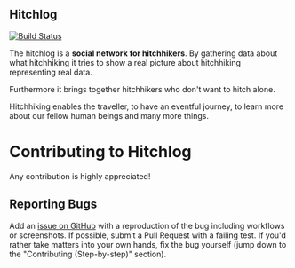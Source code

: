 Hitchlog
--------

[![Build Status](https://travis-ci.org/flov/Hitchlog.png?branch=master)](https://travis-ci.org/flov/Hitchlog)

The hitchlog is a **social network for hitchhikers**.
By gathering data about what hitchhiking it tries to show a real
picture about hitchhiking representing real data.

Furthermore it brings together hitchhikers who don't want to hitch
alone.

Hitchhiking enables the traveller, to have an eventful journey, to learn
more about our fellow human beings and many more things.

# Contributing to Hitchlog

Any contribution is highly appreciated!

## Reporting Bugs

Add an [issue on GitHub](https://github.com/flov/Hitchlog/issues) with a
reproduction of the bug including workflows or screenshots.  If
possible, submit a Pull Request with a failing test.  If you'd rather
take matters into your own hands, fix the bug yourself (jump down to the
"Contributing (Step-by-step)" section).



